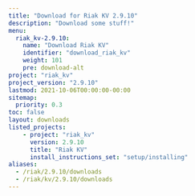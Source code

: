 ```yaml
---
title: "Download for Riak KV 2.9.10"
description: "Download some stuff!"
menu:
  riak_kv-2.9.10:
    name: "Download Riak KV"
    identifier: "download_riak_kv"
    weight: 101
    pre: download-alt
project: "riak_kv"
project_version: "2.9.10"
lastmod: 2021-10-06T00:00:00-00:00
sitemap:
  priority: 0.3
toc: false
layout: downloads
listed_projects:
    - project: "riak_kv"
      version: 2.9.10
      title: "Riak KV"
      install_instructions_set: "setup/installing"
aliases:
  - /riak/2.9.10/downloads
  - /riak/kv/2.9.10/downloads
---
```


